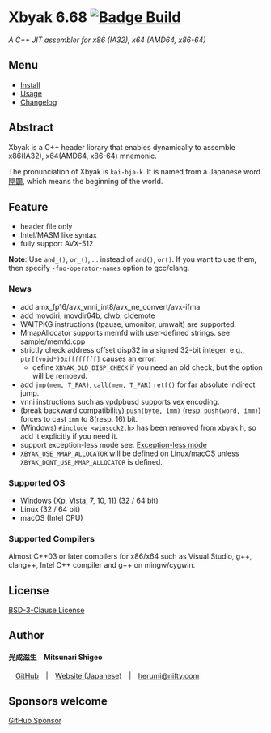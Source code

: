 
# Xbyak 6.68 [![Badge Build]][Build Status]

*A C++ JIT assembler for x86 (IA32), x64 (AMD64, x86-64)*

## Menu

- [Install]
- [Usage]
- [Changelog]

## Abstract

Xbyak is a C++ header library that enables dynamically to assemble x86(IA32), x64(AMD64, x86-64) mnemonic.

The pronunciation of Xbyak is `kəi-bja-k`.
It is named from a Japanese word [開闢](https://translate.google.com/?hl=ja&sl=ja&tl=en&text=%E9%96%8B%E9%97%A2&op=translate), which means the beginning of the world.

## Feature

- header file only
- Intel/MASM like syntax
- fully support AVX-512

**Note**:
Use `and_()`, `or_()`, ... instead of `and()`, `or()`.
If you want to use them, then specify `-fno-operator-names` option to gcc/clang.

### News

- add amx_fp16/avx_vnni_int8/avx_ne_convert/avx-ifma
- add movdiri, movdir64b, clwb, cldemote
- WAITPKG instructions (tpause, umonitor, umwait) are supported.
- MmapAllocator supports memfd with user-defined strings. see sample/memfd.cpp
- strictly check address offset disp32 in a signed 32-bit integer. e.g., `ptr[(void*)0xffffffff]` causes an error.
  - define `XBYAK_OLD_DISP_CHECK` if you need an old check, but the option will be remoevd.
- add `jmp(mem, T_FAR)`, `call(mem, T_FAR)` `retf()` for far absolute indirect jump.
- vnni instructions such as vpdpbusd supports vex encoding.
- (break backward compatibility) `push(byte, imm)` (resp. `push(word, imm)`) forces to cast `imm` to 8(resp. 16) bit.
- (Windows) `#include <winsock2.h>` has been removed from xbyak.h, so add it explicitly if you need it.
- support exception-less mode see. [Exception-less mode](#exception-less-mode)
- `XBYAK_USE_MMAP_ALLOCATOR` will be defined on Linux/macOS unless `XBYAK_DONT_USE_MMAP_ALLOCATOR` is defined.

### Supported OS

- Windows (Xp, Vista, 7, 10, 11) (32 / 64 bit)
- Linux (32 / 64 bit)
- macOS (Intel CPU)

### Supported Compilers

Almost C++03 or later compilers for x86/x64 such as Visual Studio, g++, clang++, Intel C++ compiler and g++ on mingw/cygwin.

## License

[BSD-3-Clause License](http://opensource.org/licenses/BSD-3-Clause)

## Author

#### 光成滋生 Mitsunari Shigeo
 [GitHub](https://github.com/herumi) | [Website (Japanese)](http://herumi.in.coocan.jp/) | [herumi@nifty.com](mailto:herumi@nifty.com)

## Sponsors welcome
[GitHub Sponsor](https://github.com/sponsors/herumi)

<!----------------------------------------------------------------------------->

[Badge Build]: https://github.com/herumi/xbyak/actions/workflows/main.yml/badge.svg
[Build Status]: https://github.com/herumi/xbyak/actions/workflows/main.yml

[License]: COPYRIGHT

[Changelog]: doc/changelog.md
[Install]: doc/install.md
[Usage]: doc/usage.md

